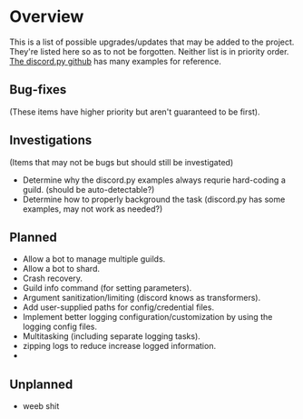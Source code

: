 # Overview
This is a list of possible upgrades/updates that may be added to the project.
They're listed here so as to not be forgotten.  Neither list is in priority
order. [The discord.py github](https://github.com/Rapptz/discord.py/tree/master/examples) has many examples for reference.

## Bug-fixes
(These items have higher priority but aren't guaranteed to be first).

## Investigations
(Items that may not be bugs but should still be investigated)
- Determine why the discord.py examples always requrie hard-coding a guild. (should be auto-detectable?)
- Determine how to properly background the task (discord.py has some examples, may not work as needed?)

## Planned
- Allow a bot to manage multiple guilds.
- Allow a bot to shard.
- Crash recovery.
- Guild info command (for setting parameters).
- Argument sanitization/limiting (discord knows as transformers).
- Add user-supplied paths for config/credential files.
- Implement better logging configuration/customization by using the logging config files.
- Multitasking (including separate logging tasks).
- zipping logs to reduce increase logged information.
- 

## Unplanned
- weeb shit